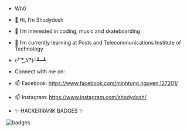 - Wh0
- 👋 Hi, I’m Shodydosh
- 👀 I’m interested in coding, music and skateboarding
- 💞️ I’m currently learning at Posts and Telecommunications Institute of Technology
- (╯ ͠° ͟ʖ ͡°)╯┻━┻

-    Connect with me on:
- 📫 Facebook:
  https://www.facebook.com/minhtung.nguyen.127201/
- 📫 Instagram:
  https://www.instagram.com/shodydosh/
  
 
- ✨ HACKERRANK BADGES ✨ 
<!---
Shodydosh/Shodydosh is a ✨ special ✨ repository because its `README.md` (this file) appears on your GitHub profile.
You can click the Preview link to take a look at your changes.
--->
![badges](https://user-images.githubusercontent.com/87895460/169630516-b5892e12-054a-42f5-8d8d-de74f95ab1bf.png)
